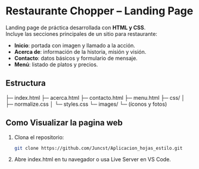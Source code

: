 # Restaurante Chopper – Landing Page

Landing page de práctica desarrollada con **HTML y CSS**.  
Incluye las secciones principales de un sitio para restaurante:

- **Inicio**: portada con imagen y llamado a la acción.  
- **Acerca de**: información de la historia, misión y visión.  
- **Contacto**: datos básicos y formulario de mensaje.  
- **Menú**: listado de platos y precios.  

## Estructura

├─ index.html
├─ acerca.html
├─ contacto.html
├─ menu.html
├─ css/
│ ├─ normalize.css
│ └─ styles.css
└─ images/
└─ (íconos y fotos)


## Como Visualizar la pagina web

1. Clona el repositorio:  
   ```bash
   git clone https://github.com/Juncst/Aplicacion_hojas_estilo.git

2. Abre index.html en tu navegador o usa Live Server en VS Code.
